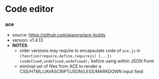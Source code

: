 # Code editor

### ace
* source: https://github.com/ajaxorg/ace-builds
* version: v1.4.13
* __NOTES__: 
  - older versions may require to encapsulate code of `ace.js` in `(function(require,define,requirejs) {...})(undefined,undefined,undefined);` before using within JSON Form
  - minimal set of files from ACE to render a CSS/HTML/JAVASCRIPT/JSON/LESS/MARKDOWN input field